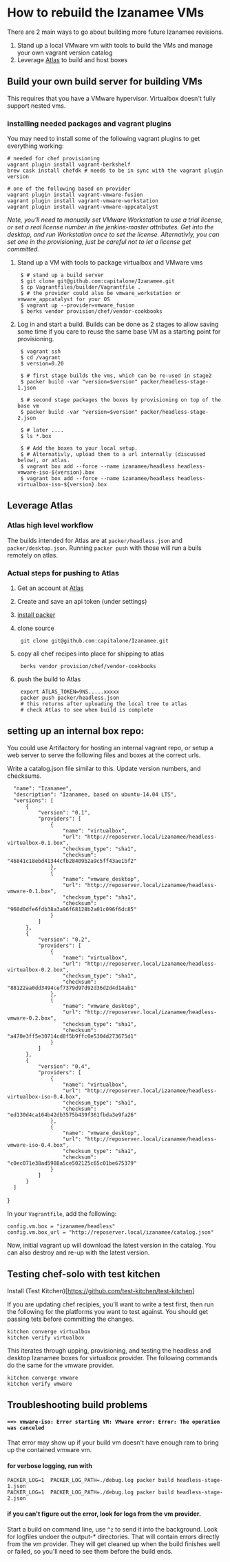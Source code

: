 
# How to rebuild the Izanamee VMs

There are 2 main ways to go about building more future Izanamee revisions.

1. Stand up a local VMware vm with tools to build the VMs and manage
   your own vagrant version catalog
1. Leverage [Atlas](https://atlas.hashicorp.com/) to build and host boxes


## Build your own build server for building VMs

This requires that you have a VMware hypervisor.  Virtualbox doesn't fully
support nested vms.


### installing needed packages and vagrant plugins
You may need to install some of the following vagrant plugins to get everything working:


    # needed for chef provisioning
    vagrant plugin install vagrant-berkshelf
    brew cask install chefdk # needs to be in sync with the vagrant plugin version

    # one of the following based on provider
    vagrant plugin install vagrant-vmware-fusion
    vagrant plugin install vagrant-vmware-workstation
    vagrant plugin install vagrant-vmware-appcatalyst


*Note, you'll need to manually set VMware Workstation to use a trial license,
 or set a real license number in the jenkins-master attributes.  Get into
 the desktop, and run Workstation once to set the license.  Alternativly, you can
 set one in the provisioning, just be careful not to let a license get committed.*

1. Stand up a VM with tools to package virtualbox and VMware vms

        $ # stand up a build server
        $ git clone git@github.com:capitalone/Izanamee.git
        $ cp Vagrantfiles/builder/Vagrantfile .
        $ # the provider could also be vmware_workstation or vmware_appcatalyst for your OS
        $ vagrant up --provider=vmware_fusion
        $ berks vendor provision/chef/vendor-cookbooks


1. Log in and start a build.
   Builds can be done as 2 stages to allow saving some time if you care to reuse
   the same base VM as a starting point for provisioning.

        $ vagrant ssh
        $ cd /vagrant
        $ version=0.20

        $ # first stage builds the vms, which can be re-used in stage2
        $ packer build -var "version=$version" packer/headless-stage-1.json

        $ # second stage packages the boxes by provisioning on top of the base vm
        $ packer build -var "version=$version" packer/headless-stage-2.json

        $ # later ....
        $ ls *.box

        $ # Add the boxes to your local setup.
        $ # Alternativly, upload them to a url internally (discussed below), or atlas.
        $ vagrant box add --force --name izanamee/headless headless-vmware-iso-${version}.box
        $ vagrant box add --force --name izanamee/headless headless-virtualbox-iso-${version}.box

## Leverage Atlas

### Atlas high level workflow
The builds intended for Atlas are at `packer/headless.json` and `packer/desktop.json`.
Running `packer push` with those will run a buils remotely on atlas.

### Actual steps for pushing to Atlas

1. Get an account at [Atlas](https://atlas.hashicorp.com/)

1. Create and save an api token (under settings)

1. [install packer](http://www.packer.io/intro/getting-started/setup.html)

1. clone source

        git clone git@github.com:capitalone/Izanamee.git

1. copy all chef recipes into place for shipping to atlas

        berks vendor provision/chef/vendor-cookbooks

1. push the build to Atlas

        export ATLAS_TOKEN=9NS.....xxxxx
        packer push packer/headless.json
        # this returns after uploading the local tree to atlas
        # check Atlas to see when build is complete

## setting up an internal box repo:

You could use Artifactory for hosting an internal vagrant repo, or setup a web server
to serve the following files and boxes at the correct urls.

Write a catalog.json file similar to this.  Update version numbers, and checksums.

      "name": "Izanamee",
      "description": "Izanamee, based on ubuntu-14.04 LTS",
      "versions": [
          {
              "version": "0.1",
              "providers": [
                  {
                      "name": "virtualbox",
                      "url": "http://reposerver.local/izanamee/headless-virtualbox-0.1.box",
                      "checksum_type": "sha1",
                      "checksum": "46841c18ebd41344cfb28409b2a9c5ff43ae1bf2"
                  },
                  {
                      "name": "vmware_desktop",
                      "url": "http://reposerver.local/izanamee/headless-vmware-0.1.box",
                      "checksum_type": "sha1",
                      "checksum": "960d0dfe6fdb38a3a96f68128b2a01c096f6dc85"
                  }
              ]
          },
          {
              "version": "0.2",
              "providers": [
                  {
                      "name": "virtualbox",
                      "url": "http://reposerver.local/izanamee/headless-virtualbox-0.2.box",
                      "checksum_type": "sha1",
                      "checksum": "88122aa0dd3494cef7379d97d92d36d2d4d14ab1"
                  },
                  {
                      "name": "vmware_desktop",
                      "url": "http://reposerver.local/izanamee/headless-vmware-0.2.box",
                      "checksum_type": "sha1",
                      "checksum": "a470e3ff5e30714cd8f5b9ffc0e5304d273675d1"
                  }
              ]
          },
          {
              "version": "0.4",
              "providers": [
                  {
                      "name": "virtualbox",
                      "url": "http://reposerver.local/izanamee/headless-virtualbox-iso-0.4.box",
                      "checksum_type": "sha1",
                      "checksum": "ed130d4ca164b42db3575b439f361fbda3e9fa26"
                  },
                  {
                      "name": "vmware_desktop",
                      "url": "http://reposerver.local/izanamee/headless-vmware-iso-0.4.box",
                      "checksum_type": "sha1",
                      "checksum": "c0ec071e38ad5988a5ce502125c65c01be675379"
                  }
              ]
          }
      ]
  }

In your `Vagrantfile`, add the following:

    config.vm.box = "izanamee/headless"
    config.vm.box_url = "http://reposerver.local/izanamee/catalog.json"

Now, initial vagrant up will download the latest version in the catalog.  You can also destroy
and re-up with the latest version.


## Testing chef-solo with test kitchen

Install (Test Kitchen)[https://github.com/test-kitchen/test-kitchen]

If you are updating chef recipies, you'll want to write a test first,
then run the following for the platforms you want to test against.  You
should get passing tets before committing the changes.

    kitchen converge virtualbox
    kitchen verify virtualbox

This iterates through upping, provisioning, and testing the headless and desktop
Izanamee boxes for virtualbox provider.  The following commands do the same for the
vmware provider.

    kitchen converge vmware
    kitchen verify vmware

## Troubleshooting build problems

#### `==> vmware-iso: Error starting VM: VMware error: Error: The operation was canceled`

That error may show up if your build vm doesn't have enough ram to bring up the contained vmware vm.

#### for verbose logging, run with

    PACKER_LOG=1  PACKER_LOG_PATH=./debug.log packer build headless-stage-1.json
    PACKER_LOG=1  PACKER_LOG_PATH=./debug.log packer build headless-stage-2.json

#### if you can't figure out the error, look for logs from the vm provider.

Start a build on command line, use `^z` to send it into the background.  Look for
logfiles undoer the output-* directories.  That will contain errors directly from
the vm provider.  They will get cleaned up when the build finishes well or failed,
so you'll need to see them before the build ends.
